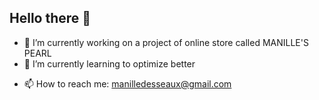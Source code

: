 ## Hello there 👋

<!--
**manille1/manille1** is a ✨ _special_ ✨ repository because its `README.md` (this file) appears on your GitHub profile.

Here are some ideas to get you started:
-->
- 🔭 I’m currently working on a project of online store called MANILLE'S PEARL
- 🌱 I’m currently learning to optimize better
<!--- 👯 I’m looking to collaborate on ...
- 🤔 I’m looking for help with ...
- 💬 Ask me about ...-->
- 📫 How to reach me: manilledesseaux@gmail.com
<!--- 😄 Pronouns: ...
- ⚡ Fun fact: ...
-->
